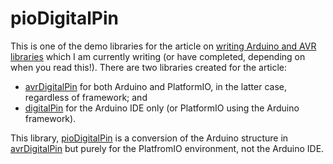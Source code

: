 # pioDigitalPin
This is one of the demo libraries for the article on [writing Arduino and AVR libraries](https://github.com/NormanDunbar/WritingLibraries) which I am currently writing (or have completed, depending on when you read this!). There are two libraries created for the article:

* [avrDigitalPin](https://github.com/NormanDunbar/avrDigitalPin) for both Arduino and PlatformIO, in the latter case, regardless of framework; and
* [digitalPin](https://github.com/NormanDunbar/digitalPin) for the Arduino IDE only (or PlatformIO using the Arduino framework).

This library, [pioDigitalPin](https://githuib.com/NormanDunbar/pioDigitalPin) is a conversion of the Arduino structure in [avrDigitalPin](https://github.com/NormanDunbar/avrDigitalPin) but purely for the PlatfromIO environment, not the Arduino IDE.

